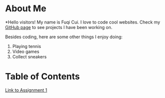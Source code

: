 # About Me
*Hello visitors! My name is Fuqi Cui. I love to code cool websites. Check my [GitHub page](https://github.com/Avril-Cui) to see projects I have been working on.

Besides coding, here are some other things I enjoy doing:
1. Playing tennis
2. Video games
3. Collect sneakers

# Table of Contents
[Link to Assignment 1](assignments/assignment1.md)
